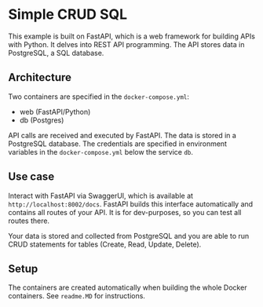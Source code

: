 # Simple CRUD SQL
This example is built on FastAPI, which is a web framework for building APIs with Python. It delves into REST API programming. 
The API stores data in PostgreSQL, a SQL database.

## Architecture
Two containers are specified in the `docker-compose.yml`:
- web (FastAPI/Python)
- db (Postgres)

API calls are received and executed by FastAPI. The data is stored in a PostgreSQL database. The credentials are specified in environment 
variables in the `docker-compose.yml` below the service `db`.

## Use case
Interact with FastAPI via SwaggerUI, which is available at `http://localhost:8002/docs`. FastAPI builds this interface automatically 
and contains all routes of your API. It is for dev-purposes, so you can test all routes there.

Your data is stored and collected from PostgreSQL and you are able to run CRUD statements for tables (Create, Read, Update, Delete).

## Setup
The containers are created automatically when building the whole Docker containers. See `readme.MD` for instructions.